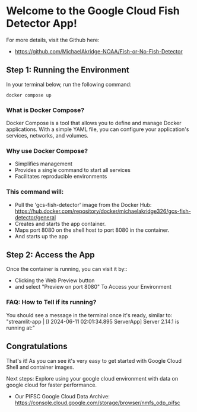 # Welcome to the Google Cloud Fish Detector App!

For more details, visit the Github here:
- https://github.com/MichaelAkridge-NOAA/Fish-or-No-Fish-Detector

## Step 1: Running the Environment
In your terminal <walkthrough-cloud-shell-icon></walkthrough-cloud-shell-icon> below, run the following command:
```
docker compose up
```
### What is Docker Compose?

Docker Compose is a tool that allows you to define and manage Docker applications. With a simple YAML file, you can configure your application's services, networks, and volumes.

### Why use Docker Compose?

- Simplifies management
- Provides a single command to start all services
- Facilitates reproducible environments

### This command will:
- Pull the 'gcs-fish-detector' image from the Docker Hub: https://hub.docker.com/repository/docker/michaelakridge326/gcs-fish-detector/general
- Creates and starts the app container.
- Maps port 8080 on the shell host to port 8080 in the container.
- And starts up the app

## Step 2: Access the App
Once the container is running, you can visit it by::
- Clicking the Web Preview button <walkthrough-web-preview-icon></walkthrough-web-preview-icon>
- and select "Preview on port 8080" To Access your Environment

### FAQ: How to Tell if its running?
You should see a message in the terminal once it's ready, similar to:
"streamlit-app  | [I 2024-06-11 02:01:34.895 ServerApp] Server 2.14.1 is running at:"

## Congratulations
That's it! As you can see it's very easy to get started with Google Cloud Shell and container images.
<walkthrough-conclusion-trophy></walkthrough-conclusion-trophy>

Next steps:
Explore using your google cloud environment with data on google cloud for faster performance. 
- Our PIFSC Google Cloud Data Archive: https://console.cloud.google.com/storage/browser/nmfs_odp_pifsc

